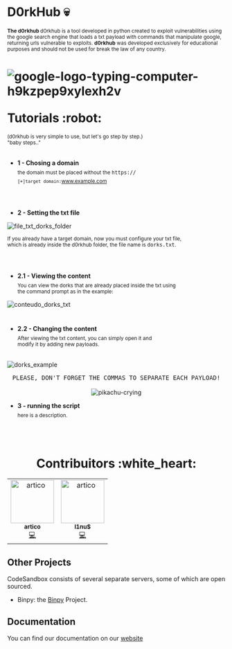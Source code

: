 #  D0rkHub :skull: 
**<sub>The d0rkhub  </sub>** <sub>d0rkhub is a tool developed in python created to exploit vulnerabilities using the google search engine that loads a txt payload with
commands that manipulate google, returning urls vulnerable to exploits. **d0rkhub** was developed exclusively for educational purposes and should not be used for
break the law of any country. </sub>

<h1>
  <p align='center'>

  ![google-logo-typing-computer-h9kzpep9xylexh2v](https://github.com/gabrielsatoshi/d0rkhub/assets/112598996/1762d3ec-c8c6-47da-8bd3-ae61aa3e6101)

  </p>
Tutorials :robot:
</h1>

<sub>(d0rkhub is very simple to use, but let's go step by step.) <br>
"baby steps.."</sub>
<br>
<br>


- **1 - Chosing a domain**<br>
<sub>the domain must be placed without the <kbd>https://</kbd> </sub><br> 
  <sub> `[+]target domain:`www.example.com</sub>
  <br>  <br>
#  

- **2 - Setting the txt file**<br>

![file_txt_dorks_folder](https://github.com/gabrielsatoshi/d0rkhub/assets/112598996/3ea978f0-5af6-45c2-9268-151511ac633f)

<sub>  If you already have a target domain, now you must configure your txt file,<br> which is already inside the d0rkhub folder, the file name is <kbd>dorks.txt</kbd>.</sub>
<br><br>

#  

- **2.1 - Viewing the content**<br>
  <sub>
You can view the dorks that are already placed inside the txt using <br>the command prompt as in the example:</sub>
    <br>
    
![conteudo_dorks_txt](https://github.com/gabrielsatoshi/d0rkhub/assets/112598996/a848077d-7b1a-44e7-be1a-5151b5cbb7e4)

#

- **2.2 - Changing the content**<br>
  <sub > After viewing the txt content, you can simply open it and <br> modify it by adding new payloads.</sub>
    <br> <br>
    
![dorks_example](https://github.com/gabrielsatoshi/d0rkhub/assets/112598996/2dd15332-7dfd-4537-b2cd-5d761f30198e)
    

<p align="center">
  <kbd>PLEASE, DON'T FORGET THE COMMAS TO SEPARATE EACH PAYLOAD!</kbd><br>
  <br
    
![pikachu-crying](https://github.com/gabrielsatoshi/d0rkhub/assets/112598996/7aec9a6e-5143-42a9-935f-c8d4b70bb2f9)

</p>


- **3 - running the script**<br>
  <sub > here is a description.</sub>
    <br> <br>

<br>
<h1 align="center" color="red">
Contribuitors :white_heart:
</h1>

<table align="center">
  <tr>
    <td align="center"><a href="https://github.com/ArthurDants"><img src="https://github.com/gabrielsatoshi/d0rkhub/assets/112598996/79d50308-b97c-457e-afbf-d1d549901f61" width="100px;" alt="artico"/><br /><sub><b>artico</b></sub></a><br /><a href="https://github.com/ArthurDants" title="Code">💻</a></td>
    
  <td align="center"><a href="https://github.com/gabrielsatoshi"><img src="https://github.com/gabrielsatoshi/d0rkhub/assets/112598996/2ba87cb3-6ccc-4ec0-8f2d-791ef5c8921e" width="100px;" alt="artico"/><br /><sub><b>l1nu$</b></sub></a><br /><a href="z" title="Answering Questions"></a> <a href="https://github.com/gabrielsatoshi" title="Code">💻</a> <a href="https://github.com/gabrielsatoshi" title="Documentation"></a> </td>
  </tr>
</table>


## Other Projects

CodeSandbox consists of several separate servers, some of which are open
sourced.

- Binpy: the [Binpy](https://github.com/) Project.


## Documentation

You can find our documentation on our
[website](https://codesandbox.io/docs/learn/introduction/overview)




